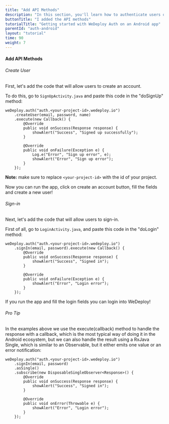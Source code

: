 ```yaml
---
title: "Add API Methods"
description: "In this section, you'll learn how to authenticate users on an Android app using the WeDeploy API Client."
buttonTitle: "I added the API methods"
tutorialTitle: "Getting started with WeDeploy Auth on an Android app"
parentId: "auth-android"
layout: "tutorial"
time: 90
weight: 7
---
```


#### Add API Methods

###### Create User

First, let's add the code that will allow users to create an account. 

To do this, go to `SignUpActivity.java` and paste this code in the "doSignUp" method:

```text/x-java
weDeploy.auth("auth.<your-project-id>.wedeploy.io")
	.createUser(email, password, name)
	.execute(new Callback() {
		@Override
		public void onSuccess(Response response) {
			showAlert("Success", "Signed up successfully");
		}

		@Override
		public void onFailure(Exception e) {
			Log.e("Error", "Sign up error", e);
			showAlert("Error", "Sign up error");
		}
	});
```

**Note:** make sure to replace `<your-project-id>` with the id of your project.

Now you can run the app, click on create an account button, fill the fields and create a new user!

###### Sign-in

Next, let's add the code that will allow users to sign-in. 

First of all, go to `LoginActivity.java`, and paste this code in the "doLogin" method:

```text/x-java
weDeploy.auth("auth.<your-project-id>.wedeploy.io")
	.signIn(email, password).execute(new Callback() {
		@Override
		public void onSuccess(Response response) {
			showAlert("Success", "Signed in");
		}

		@Override
		public void onFailure(Exception e) {
			showAlert("Error", "Login error");
		}
	});
```

If you run the app and fill the login fields you can login into WeDeploy!

<aside>

###### <span class="icon-16-star"></span> Pro Tip

In the examples above we use the execute(callback) method to handle the response with a callback, which is the most typical way of doing it in the Android ecosystem, 
but we can also handle the result using a RxJava Single, which is similar to an Observable, but it either emits one value or an error notification:

```text/x-java
weDeploy.auth("auth.<your-project-id>.wedeploy.io")
	.signIn(email, password)
	.asSingle()
	.subscribe(new DisposableSingleObserver<Response>() {
		@Override
		public void onSuccess(Response response) {
			showAlert("Success", "Signed in");
		}

		@Override
		public void onError(Throwable e) {
			showAlert("Error", "Login error");
		}
	});
```
</aside>
